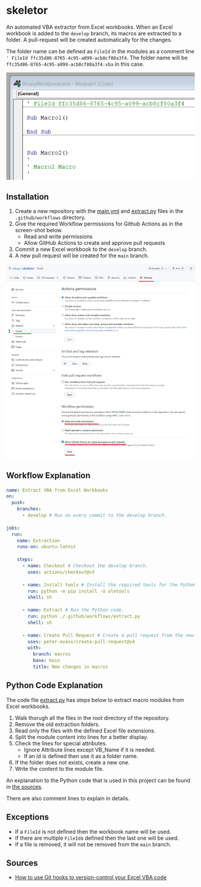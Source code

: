 # skeletor

An automated VBA extractor from Excel workbooks. When an Excel workbook is added to the `develop` branch, its macros are extracted to a folder. A pull-request will be created automatically for the changes.

The folder name can be defined as `FileId` in the modules as a comment line `' FileId ffc35d86-8765-4c95-a099-acb8cf80a3f4`. The folder name will be `ffc35d86-8765-4c95-a099-acb8cf80a3f4.vba` in this case.

![Macro with FileId](/images/MacroWithFileId.png)

## Installation

1. Create a new repository with the [main.yml](.github/workflows/main.yml) and [extract.py](.github/workflows/extract.py) files in the `.github/workflows` directory.
1. Give the required Workflow permissions for Github Actions as in the screen-shot below.
    - Read and write permissions
    - Allow GitHub Actions to create and approve pull requests
1. Commit a new Excel workbook to the `develop` branch.
1. A new pull request will be created for the `main` branch.

![Github Actions Permissions](/images/GithubActionsPermissions.png)

## Workflow Explanation

```yml
name: Extract VBA from Excel Workbooks
on:
  push:
    branches:
      - develop # Run on every commit to the develop branch.

jobs:
  run:
    name: Extraction
    runs-on: ubuntu-latest

    steps:
      - name: Checkout # Checkout the develop branch.
        uses: actions/checkout@v3
      
      - name: Install tools # Install the required tools for the Python code.
        run: python -m pip install -U oletools
        shell: sh
      
      - name: Extract # Run the Python code.
        run: python ./.github/workflows/extract.py
        shell: sh

      - name: Create Pull Request # Create a pull request from the new macros branch to the main branch.
        uses: peter-evans/create-pull-request@v4
        with:
          branch: macros
          base: main
          title: New changes in macros

```

## Python Code Explanation

The code file [extract.py](.github/workflows/extract.py) has steps below to extract macro modules from Excel workbooks.

1. Walk thorugh all the files in the root directory of the repository.
1. Remove the old extraction folders.
1. Read only the files with the defined Excel file extensions.
1. Split the module content into lines for a better display.
1. Check the lines for special attributes.
    - Ignore Attribute lines except VB_Name if it is needed.
    - If an id is defined then use it as a folder name.
1. If the folder does not exists, create a new one.
1. Write the content to the module file.

An explanation to the Python code that is used in this project can be found in [the sources](#sources).

There are also comment lines to explain in details.

## Exceptions

- If a `FileId` is not defined then the workbook name will be used.
- If there are multiple `FileId`s defined then the last one will be used.
- If a file is removed, it will not be removed from the `main` branch.

## Sources

- [How to use Git hooks to version-control your Excel VBA code](https://www.xltrail.com/blog/auto-export-vba-commit-hook)